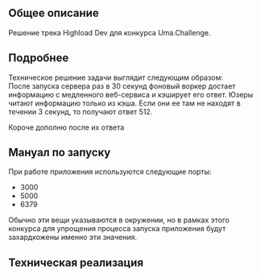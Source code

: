 ## Общее описание
Решение трека Highload Dev для конкурса Uma.Challenge.

## Подробнее
Техническое решение задачи выглядит следующим образом:  
После запуска сервера раз в 30 секунд фоновый воркер достает информацию с медленного веб-сервиса и кэширует его ответ. Юзеры читают информацию только из кэша. Если они ее там не находят в течении 3 секунд, то получают ответ 512.

Короче дополню после их ответа


## Мануал по запуску
При работе приложения используются следующие порты:
- 3000
- 5000
- 6379

Обычно эти вещи указываются в окружении, но в рамках этого конкурса для упрощения процесса запуска приложения будут захардкожены именно эти значения.

## Техническая реализация
